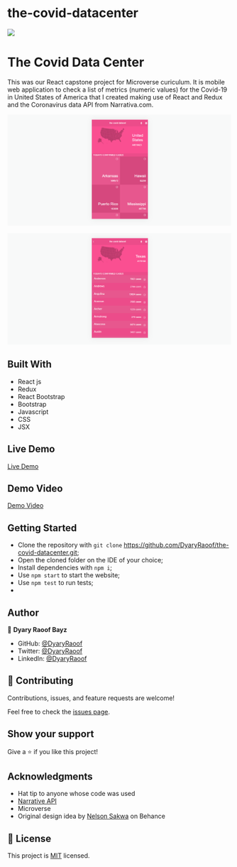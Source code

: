 # the-covid-datacenter

![](https://img.shields.io/badge/Microverse-blueviolet)

# The Covid Data Center

This was our React capstone project for Microverse curiculum. It is mobile web application to check a list of metrics (numeric values) for the Covid-19 in United States of America that I created making use of React and Redux and the Coronavirus data API from Narrativa.com.

![screenshot](./screenshot1.png)

![screenshot](./screenshot2.png)

## Built With

- React js
- Redux
- React Bootstrap 
- Bootstrap
- Javascript
- CSS
- JSX

## Live Demo
[Live Demo](https://objective-pasteur-0b310b.netlify.app/)

## Demo Video
[Demo Video](https://www.loom.com/share/6b894b02e57d472cb6eb2375e188fa11)

## Getting Started

- Clone the repository with `git clone` https://github.com/DyaryRaoof/the-covid-datacenter.git;
- Open the cloned folder on the IDE of your choice;
- Install dependencies with `npm i`;
- Use `npm start` to start the website;
- Use `npm test` to run tests;
- 
## Author

👤 **Dyary Raoof Bayz**

- GitHub: [@DyaryRaoof](https://github.com/DyaryRaoof)
- Twitter: [@DyaryRaoof](https://twitter.com/DyaryRaoof)
- LinkedIn: [@DyaryRaoof](https://linkedin.com/in/DyaryRaoof)


## 🤝 Contributing

Contributions, issues, and feature requests are welcome!

Feel free to check the [issues page](https://github.com/DyaryRaoof/the-covid-datacenter/issues).

## Show your support

Give a ⭐️ if you like this project!

## Acknowledgments

- Hat tip to anyone whose code was used
- [Narrative API](https://covid19tracking.narrativa.com/index_en.html)
- Microverse
- Original design idea by [Nelson Sakwa](https://www.behance.net/sakwadesignstudio) on Behance

## 📝 License

This project is [MIT](./MIT.md) licensed.
